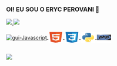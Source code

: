 ### OI! EU SOU O ERYC PEROVANI 👋
 <div>
  <a href="https://github.com/ErycPerovani">
  <img height="150em" src="https://github-readme-stats.vercel.app/api?username=ErycPerovani&show_icons=true&theme=dracula&include_all_commits=true&count_private=true"/>
  <img height="150em" src="https://github-readme-stats.vercel.app/api/top-langs/?username=ErycPerovani&layout=compact&langs_count=7&theme=dracula"/>
</div>
 
<div style="display: inline_block"><br>
 <img align="center" alt="gui-Javascript" height="30" width="40" src="https://cdn.jsdelivr.net/gh/devicons/devicon/icons/javascript/javascript-original.svg">
 <img align="center" alt="gui-HTML" height="30" width="40" src="https://raw.githubusercontent.com/devicons/devicon/master/icons/html5/html5-original.svg">
 <img align="center" alt="gui-CSS" height="30" width="40" src="https://raw.githubusercontent.com/devicons/devicon/master/icons/css3/css3-original.svg">
 <img align="center" alt="gui-Python" height="30" width="40" src="https://raw.githubusercontent.com/devicons/devicon/master/icons/python/python-original.svg">
 <img align="center" alt="gui-PHP" height="30" width="40" src="https://raw.githubusercontent.com/devicons/devicon/master/icons/php/php-original.svg">
</div>
 
 ##
 
 <div>
  <a href="https://www.linkedin.com/in/eryc-enrique-perovani-matos-14407b218/" target="_blank"><img src="https://img.shields.io/badge/-LinkedIn-%230077B5?style=for-the-badge&logo=linkedin&logoColor=white" target="_blank"></a>
</div>
